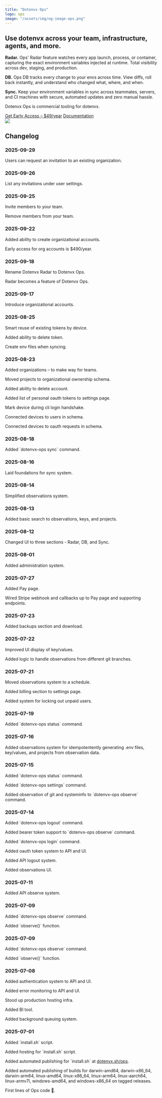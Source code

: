 ```yaml
---
title: "Dotenvx Ops"
logo: ops
image: "/assets/img/og-image-ops.png"
---
```


<section class="w-full max-w-2xl mx-auto px-6 mt-12 md:mt-20 flex flex-col gap-8">
  <h1 class="font-extrabold text-3xl sm:text-4xl text-zinc-950 dark:text-zinc-50 text-center">Use dotenvx across your team, infrastructure, agents, and more.</h1>
  <div class="grid grid-cols-1 sm:grid-cols-2 gap-4">
    <p class="text-left">
      <strong>Radar.</strong>
      Ops' Radar feature watches every app launch, process, or container, capturing the exact environment variables injected at runtime. Total visibility across dev, staging, and production.
    </p>
    <p class="text-left">
      <strong>DB.</strong>
      Ops DB tracks every change to your envs across time. View diffs, roll back instantly, and understand who changed what, where, and when.
    </p>
    <p class="text-left">
      <strong>Sync.</strong>
      Keep your environment variables in sync across teammates, servers, and CI machines with secure, automated updates and zero manual hassle.
    </p>
  </div>
  <div class="flex flex-col gap-4">
    <p class="text-center italic">Dotenvx Ops is commercial tooling for dotenvx.</p>
    <div class="flex flex-col sm:flex-row gap-4 justify-center">
      <a class="btn-primary" href="https://buy.stripe.com/cNi4gz90p6P22u868Y7IY03">Get Early Access – $49/year</a>
      <a class="btn link-ops" href="/docs/ops">Documentation</a>
    </div>
  </div>
  <img src="/ops/ui.png" class="rounded-md border border-zinc-200 dark:border-zinc-800"/>
</section>

<section class="w-full max-w-2xl mx-auto px-6 mt-12 md:mt-20 flex flex-col gap-8">
  <h2 class="font-bold text-xl sm:text-2xl text-zinc-950 dark:text-zinc-50">Changelog</h2>

  <div class="flex gap-2 flex-col">
    <h3 class="font-bold">2025-09-29</h3>
    <p>Users can request an invitation to an existing organization.</p>
  </div>

  <div class="flex gap-2 flex-col">
    <h3 class="font-bold">2025-09-26</h3>
    <p>List any invitations under user settings.</p>
  </div>

  <div class="flex gap-2 flex-col">
    <h3 class="font-bold">2025-09-25</h3>
    <p>Invite members to your team.</p>
    <p>Remove members from your team.</p>
  </div>

  <div class="flex gap-2 flex-col">
    <h3 class="font-bold">2025-09-22</h3>
    <p>Added ability to create organizational accounts.</p>
    <p>Early access for org accounts is $490/year.</p>
  </div>

  <div class="flex gap-2 flex-col">
    <h3 class="font-bold">2025-09-18</h3>
    <p>Rename Dotenvx Radar to Dotenvx Ops.</p>
    <p>Radar becomes a feature of Dotenvx Ops.</p>
  </div>

  <div class="flex gap-2 flex-col">
    <h3 class="font-bold">2025-09-17</h3>
    <p>Introduce organizational accounts.</p>
  </div>

  <div class="flex gap-2 flex-col">
    <h3 class="font-bold">2025-08-25</h3>
    <p>Smart reuse of existing tokens by device.</p>
    <p>Added ability to delete token.</p>
    <p>Create env files when syncing.</p>
  </div>

  <div class="flex gap-2 flex-col">
    <h3 class="font-bold">2025-08-23</h3>
    <p>Added organizations – to make way for teams.</p>
    <p>Moved projects to organizational ownership schema.</p>
    <p>Added ability to delete account.</p>
    <p>Added list of personal oauth tokens to settings page.</p>
    <p>Mark device during cli login handshake.</p>
    <p>Connected devices to users in schema.</p>
    <p>Connected devices to oauth requests in schema.</p>
  </div>

  <div class="flex gap-2 flex-col">
    <h3 class="font-bold">2025-08-18</h3>
    <p>Added `dotenvx-ops sync` command.</p>
  </div>

  <div class="flex gap-2 flex-col">
    <h3 class="font-bold">2025-08-16</h3>
    <p>Laid foundations for sync system.</p>
  </div>

  <div class="flex gap-2 flex-col">
    <h3 class="font-bold">2025-08-14</h3>
    <p>Simplified observations system.</p>
  </div>

  <div class="flex gap-2 flex-col">
    <h3 class="font-bold">2025-08-13</h3>
    <p>Added basic search to observations, keys, and projects.</p>
  </div>

  <div class="flex gap-2 flex-col">
    <h3 class="font-bold">2025-08-12</h3>
    <p>Changed UI to three sections - Radar, DB, and Sync.</p>
  </div>

  <div class="flex gap-2 flex-col">
    <h3 class="font-bold">2025-08-01</h3>
    <p>Added administration system.</p>
  </div>

  <div class="flex gap-2 flex-col">
    <h3 class="font-bold">2025-07-27</h3>
    <p>Added Pay page.</p>
    <p>Wired Stripe webhook and callbacks up to Pay page and supporting endpoints.</p>
  </div>

  <div class="flex gap-2 flex-col">
    <h3 class="font-bold">2025-07-23</h3>
    <p>Added backups section and download.</p>
  </div>

  <div class="flex gap-2 flex-col">
    <h3 class="font-bold">2025-07-22</h3>
    <p>Improved UI display of key/values.</p>
    <p>Added logic to handle observations from different git branches.</p>
  </div>

  <div class="flex gap-2 flex-col">
    <h3 class="font-bold">2025-07-21</h3>
    <p>Moved observations system to a schedule.</p>
    <p>Added billing section to settings page.</p>
    <p>Added system for locking out unpaid users.</p>
  </div>

  <div class="flex gap-2 flex-col">
    <h3 class="font-bold">2025-07-19</h3>
    <p>Added `dotenvx-ops status` command.</p>
  </div>

  <div class="flex gap-2 flex-col">
    <h3 class="font-bold">2025-07-16</h3>
    <p>Added observations system for idempotentently generating .env files, key/values, and projects from observation data.</p>
  </div>

  <div class="flex gap-2 flex-col">
    <h3 class="font-bold">2025-07-15</h3>
    <p>Added `dotenvx-ops status` command.</p>
    <p>Added `dotenvx-ops settings` command.</p>
    <p>Added observation of git and systeminfo to `dotenvx-ops observe` command.</p>
  </div>

  <div class="flex gap-2 flex-col">
    <h3 class="font-bold">2025-07-14</h3>
    <p>Added `dotenvx-ops logout` command.</p>
    <p>Added bearer token support to `dotenvx-ops observe` command.</p>
    <p>Added `dotenvx-ops login` command.</p>
    <p>Added oauth token system to API and UI.</p>
    <p>Added API logout system.</p>
    <p>Added observations UI.</p>
  </div>

  <div class="flex gap-2 flex-col">
    <h3 class="font-bold">2025-07-11</h3>
    <p>Added API observe system.</p>
  </div>

  <div class="flex gap-2 flex-col">
    <h3 class="font-bold">2025-07-09</h3>
    <p>Added `dotenvx-ops observe` command.</p>
    <p>Added `observe()` function.</p>
  </div>

  <div class="flex gap-2 flex-col">
    <h3 class="font-bold">2025-07-09</h3>
    <p>Added `dotenvx-ops observe` command.</p>
    <p>Added `observe()` function.</p>
  </div>

  <div class="flex gap-2 flex-col">
    <h3 class="font-bold">2025-07-08</h3>
    <p>Added authentication system to API and UI.</p>
    <p>Added error  monitoring to API and UI.</p>
    <p>Stood up production hosting infra.</p>
    <p>Added BI tool.</p>
    <p>Added background queuing system.</p>
  </div>

  <div class="flex gap-2 flex-col">
    <h3 class="font-bold">2025-07-01</h3>
    <p>Added `install.sh` script.</p>
    <p>Added hosting for `install.sh` script.</p>
    <p>Added automated publishing for `install.sh` at <a href="https://dotenvx.sh/ops">dotenvx.sh/ops</a>.</p>
    <p>Added automated publishing of builds for darwin-amd64, darwin-x86_64, darwin-arm64, linux-amd64, linux-x86_64, linux-arm64, linux-aarch64, linux-armv7l, windows-amd64, and windows-x86_64 on tagged releases.</p>
    <p>First lines of Ops code 🏰.</p>
  </div>
</section>

<!--
  future marketing-related text/content:

  handle key exchange and storage https://www.reddit.com/r/javascript/comments/1ng10iq/i_built_envie_a_secrets_manager_and_dropin/
  prevent Claude from reading secrets and credentials https://www.reddit.com/r/ClaudeAI/comments/1nfvh46/i_got_tired_of_claude_code_reading_secrets_and/
  KMS
  Sync
  Backup
  Rotation
-->
